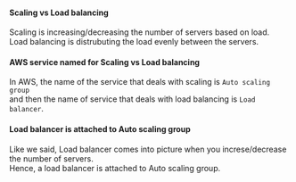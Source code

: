 #### Scaling vs Load balancing
Scaling is increasing/decreasing the number of servers based on load.</br>
Load balancing is distrubuting the load evenly between the servers.</br>

#### AWS service named for Scaling vs Load balancing
In AWS, the name of the service that deals with scaling is `Auto scaling group` </br>
and then the name of service that deals with load balancing is `Load balancer`.</br>

#### Load balancer is attached to Auto scaling group
Like we said, Load balancer comes into picture when you increse/decrease the number of servers.</br>
Hence, a load balancer is attached to Auto scaling group.
